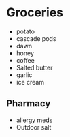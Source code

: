 # Groceries

- potato
- cascade pods
- dawn
- honey
- coffee
- Salted butter
- garlic
- ice cream

## Pharmacy

- allergy meds
- Outdoor salt
